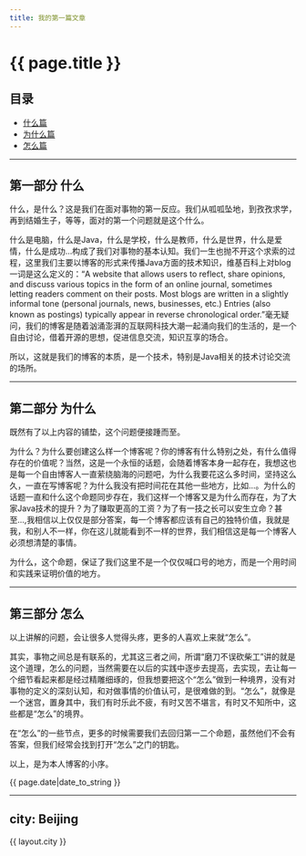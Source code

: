 ```yaml
---
title: 我的第一篇文章
---
```


# {{ page.title }} 

## 目录
+ [什么篇](#partI)
+ [为什么篇](#partII)
+ [怎么篇](#partIII)

----------------------------------

## 第一部分 什么
 
   什么，是什么？这是我们在面对事物的第一反应。我们从呱呱坠地，到孜孜求学，再到结婚生子，等等，面对的第一个问题就是这个什么。

   什么是电脑，什么是Java，什么是学校，什么是教师，什么是世界，什么是爱情，什么是成功...构成了我们对事物的基本认知。我们一生也抛不开这个求索的过程，这里我们主要以博客的形式来传播Java方面的技术知识，维基百科上对blog一词是这么定义的：“A website that allows users to reflect, share opinions, and discuss various topics in the form of an online journal, sometimes letting readers comment on their posts. Most blogs are written in a slightly informal tone (personal journals, news, businesses, etc.) Entries (also known as postings) typically appear in reverse chronological order.”毫无疑问，我们的博客是随着汹涌澎湃的互联网科技大潮一起涌向我们的生活的，是一个自由讨论，借着开源的思想，促进信息交流，知识互享的场合。

   所以，这就是我们的博客的本质，是一个技术，特别是Java相关的技术讨论交流的场所。

----------------------------------

## 第二部分 为什么
 
   既然有了以上内容的铺垫，这个问题便接踵而至。

   为什么？为什么要创建这么样一个博客呢？你的博客有什么特别之处，有什么值得存在的价值呢？当然，这是一个永恒的话题，会随着博客本身一起存在，我想这也是每一个自由博客人一直萦绕脑海的问题吧，为什么我要花这么多时间，坚持这么久，一直在写博客呢？为什么我没有把时间花在其他一些地方，比如...。为什么的话题一直和什么这个命题同步存在，我们这样一个博客又是为什么而存在，为了大家Java技术的提升？为了赚取更高的工资？为了有一技之长可以安生立命？甚至...,我相信以上仅仅是部分答案，每一个博客都应该有自己的独特价值，我就是我，和别人不一样，你在这儿就能看到不一样的世界，我们相信这是每一个博客人必须想清楚的事情。

   为什么，这个命题，保证了我们这里不是一个仅仅喊口号的地方，而是一个用时间和实践来证明价值的地方。

----------------------------------

## 第三部分 怎么
 
   以上讲解的问题，会让很多人觉得头疼，更多的人喜欢上来就“怎么”。

   其实，事物之间总是有联系的，尤其这三者之间，所谓“磨刀不误砍柴工”讲的就是这个道理，怎么的问题，当然需要在以后的实践中逐步去提高，去实现，去让每一个细节看起来都是经过精雕细琢的，但我想要把这个“怎么”做到一种境界，没有对事物的定义的深刻认知，和对做事情的价值认可，是很难做的到。“怎么”，就像是一个迷宫，置身其中，我们有时乐此不疲，有时又苦不堪言，有时又不知所中，这些都是“怎么”的境界。


   在“怎么”的一些节点，更多的时候需要我们去回归第一二个命题，虽然他们不会有答案，但我们经常会找到打开“怎么”之门的钥匙。


   以上，是为本人博客的小序。






{{ page.date|date_to_string }}



---
city: Beijing
---
<p>{{ layout.city }}</p>


